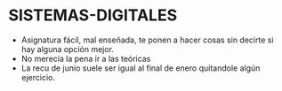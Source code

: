 # SISTEMAS-DIGITALES
- Asignatura fácil, mal enseñada, te ponen a hacer cosas sin decirte si hay alguna opción mejor.
- No merecía la pena ir a las teóricas
- La recu de junio suele ser igual al final de enero quitandole algún ejercicio.
